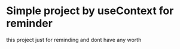 # Simple project by useContext for reminder

this project just for reminding and dont have any worth